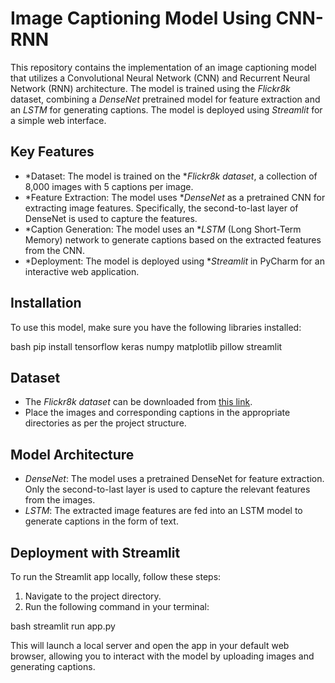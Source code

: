 # Image Captioning Model Using CNN-RNN

This repository contains the implementation of an image captioning model that utilizes a Convolutional Neural Network (CNN) and Recurrent Neural Network (RNN) architecture. The model is trained using the *Flickr8k* dataset, combining a *DenseNet* pretrained model for feature extraction and an *LSTM* for generating captions. The model is deployed using *Streamlit* for a simple web interface.
## Key Features
- *Dataset: The model is trained on the **Flickr8k dataset*, a collection of 8,000 images with 5 captions per image.
- *Feature Extraction: The model uses **DenseNet* as a pretrained CNN for extracting image features. Specifically, the second-to-last layer of DenseNet is used to capture the features.
- *Caption Generation: The model uses an **LSTM* (Long Short-Term Memory) network to generate captions based on the extracted features from the CNN.
- *Deployment: The model is deployed using **Streamlit* in PyCharm for an interactive web application.

## Installation

To use this model, make sure you have the following libraries installed:

bash
pip install tensorflow keras numpy matplotlib pillow streamlit


## Dataset
- The *Flickr8k dataset* can be downloaded from [this link](https://github.com/jbrownlee/Datasets/blob/master/Flickr8k_Dataset.txt).
- Place the images and corresponding captions in the appropriate directories as per the project structure.

## Model Architecture
- *DenseNet*: The model uses a pretrained DenseNet for feature extraction. Only the second-to-last layer is used to capture the relevant features from the images.
- *LSTM*: The extracted image features are fed into an LSTM model to generate captions in the form of text.

## Deployment with Streamlit

To run the Streamlit app locally, follow these steps:

1. Navigate to the project directory.
2. Run the following command in your terminal:

bash
streamlit run app.py


This will launch a local server and open the app in your default web browser, allowing you to interact with the model by uploading images and generating captions.

